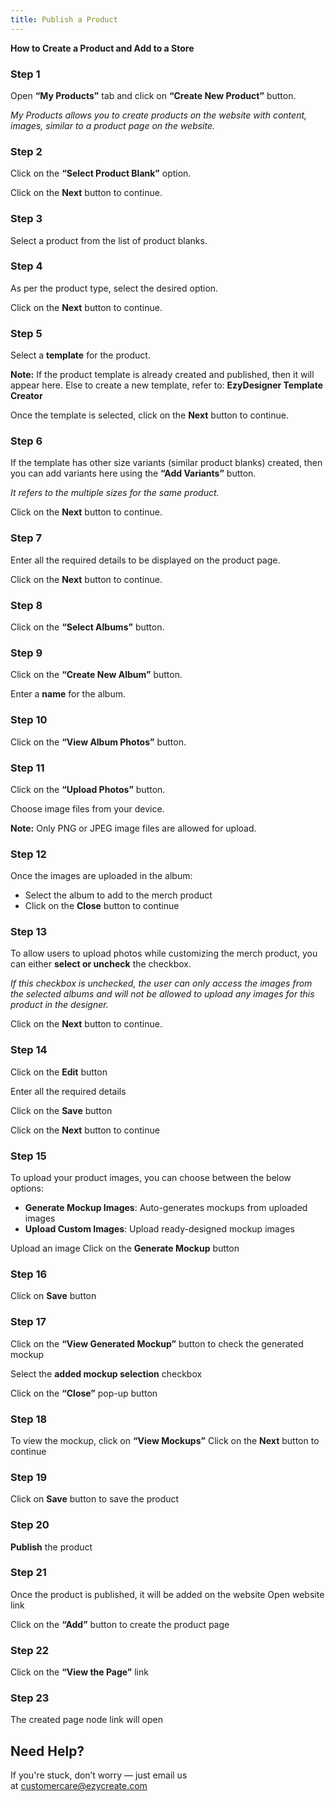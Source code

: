 ```yaml
---
title: Publish a Product
---
```

**How to Create a Product and Add to a Store**

### **Step 1**

Open **“My Products”** tab and click on **“Create New Product”** button.

*My Products allows you to create products on the website with content, images, similar to a product page on the website.*

### **Step 2**

Click on the **“Select Product Blank”** option.

 Click on the **Next** button to continue.

### **Step 3**

Select a product from the list of product blanks.

### **Step 4**

As per the product type, select the desired option.

 Click on the **Next** button to continue.

### **Step 5**

Select a **template** for the product.

**Note:** If the product template is already created and published, then it will appear here.
 Else to create a new template, refer to: **EzyDesigner Template Creator**

Once the template is selected, click on the **Next** button to continue.

### **Step 6**

If the template has other size variants (similar product blanks) created, then you can add variants here using the **“Add Variants”** button.

 *It refers to the multiple sizes for the same product.*

Click on the **Next** button to continue.

### **Step 7**

Enter all the required details to be displayed on the product page.

 Click on the **Next** button to continue.

### **Step 8**

Click on the **“Select Albums”** button.

### **Step 9**

Click on the **“Create New Album”** button.

 Enter a **name** for the album.

### **Step 10**

Click on the **“View Album Photos”** button.

### **Step 11**

Click on the **“Upload Photos”** button.

Choose image files from your device.

**Note:** Only PNG or JPEG image files are allowed for upload.

### **Step 12**

Once the images are uploaded in the album:

* Select the album to add to the merch product
* Click on the **Close** button to continue

### **Step 13**

To allow users to upload photos while customizing the merch product, you can either **select or uncheck** the checkbox.

 *If this checkbox is unchecked, the user can only access the images from the selected albums and will not be allowed to upload any images for this product in the designer.*

 Click on the **Next** button to continue.

### **Step 14**

Click on the **Edit** button

Enter all the required details

Click on the **Save** button

Click on the **Next** button to continue

### **Step 15**

To upload your product images, you can choose between the below options:

* **Generate Mockup Images**: Auto-generates mockups from uploaded images
* **Upload Custom Images**: Upload ready-designed mockup images

Upload an image
 Click on the **Generate Mockup** button

### **Step 16**

Click on **Save** button

### **Step 17**

Click on the **“View Generated Mockup”** button to check the generated mockup

 Select the **added mockup selection** checkbox

Click on the **“Close”** pop-up button

### **Step 18**

To view the mockup, click on **“View Mockups”**
 Click on the **Next** button to continue

### **Step 19**

Click on **Save** button to save the product

### **Step 20**

**Publish** the product

### **Step 21**

Once the product is published, it will be added on the website
 Open website link

Click on the **“Add”** button to create the product page

### **Step 22**

Click on the **“View the Page”** link

### **Step 23**

The created page node link will open




## **Need Help?**

If you're stuck, don’t worry — just email us at [customercare@ezycreate.com](customercare@ezycreate.com)
